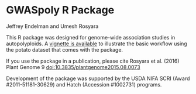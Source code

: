GWASpoly R Package
================
Jeffrey Endelman and Umesh Rosyara

This R package was designed for genome-wide association studies in autopolyploids. A [vignette is available](https://jendelman.github.io/GWASpoly.html) to illustrate the basic workflow using the potato dataset that comes with the package.

If you use the package in a publication, please cite Rosyara et al. (2016) Plant Genome 9 <doi:10.3835/plantgenome2015.08.0073>

Development of the package was supported by the USDA NIFA SCRI (Award \#2011-51181-30629) and Hatch (Accession \#1002731) programs.

